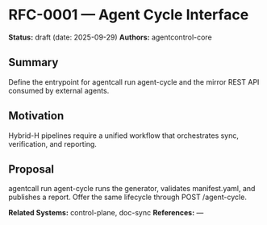 # RFC-0001 — Agent Cycle Interface

**Status:** draft (date: 2025-09-29)
**Authors:** agentcontrol-core

## Summary
Define the entrypoint for agentcall run agent-cycle and the mirror REST API consumed by external agents.

## Motivation
Hybrid-H pipelines require a unified workflow that orchestrates sync, verification, and reporting.

## Proposal
agentcall run agent-cycle runs the generator, validates manifest.yaml, and publishes a report. Offer the same lifecycle through POST /agent-cycle.

**Related Systems:** control-plane, doc-sync
**References:** —
